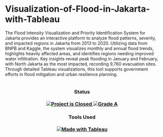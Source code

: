 # Visualization-of-Flood-in-Jakarta-with-Tableau
The Flood Intensity Visualization and Priority Identification System for Jakarta provides an interactive platform to analyze flood patterns, severity, and impacted regions in Jakarta from 2013 to 2020. Utilizing data from BNPB and Kaggle, the system visualizes monthly and annual flood trends, highlights heavily affected areas, and identifies regions needing improved water infiltration. Key insights reveal peak flooding in January and February, with North Jakarta as the most impacted, recording 9,760 evacuation sites. Through detailed Tableau visualizations, this tool supports government efforts in flood mitigation and urban resilience planning.
#

<H3 align="center">
  Status<br><br>
  <a href=#>
    <img src="https://img.shields.io/badge/Project_Status-Closed-red.svg" alt="Project is Closed">
  </a>
  <a href=#>
    <img src="https://img.shields.io/badge/Final_Grade-A-green.svg" alt="Grade A">
  </a>
</H3>

<H3 align="center">
  Tools Used<br><br>
  <a href=#>
    <img src="https://img.shields.io/badge/Made%20with-Tableau-E97627?style=for-the-badge&logo=Tableau&logoColor=white" alt="Made with Tableau">
  </a>
</H3>
